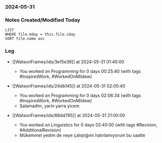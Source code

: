 ### 2024-05-31

### Notes Created/Modified Today
```dataview
LIST 
WHERE file.mday = this.file.cday
SORT file.name asc
```
### Log


- [[WatsonFrames/ids/3e15e39]] at 2024-05-31 01:40:00
  - You worked on Programming for 0 days 00:25:40 (with tags #InspiredWork, #WorkedOnMildew) 

- [[WatsonFrames/ids/24db145]] at 2024-05-31 02:05:40
  - You worked on Programming for 0 days 02:06:34 (with tags #InspiredWork, #WorkedOnMildew)
  - Salamadim, yarin yarra yicem

- [[WatsonFrames/ids/88dd785]] at 2024-05-31 21:00:00
  - You worked on Linguistics for 0 days 02:45:00 (with tags #Revision, #AdditionalRevision)
  - Mükemmel yedim de neye çalıştığımı hatırlamıyorum bu saatte
